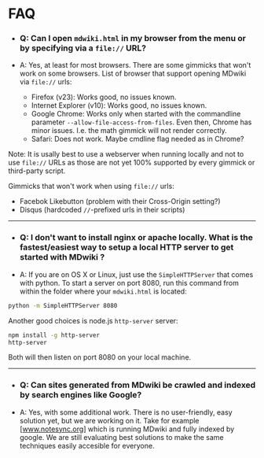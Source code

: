 FAQ
====

  * ### Q: Can I open `mdwiki.html` in my browser from the menu or by specifying via a `file://` URL?
  * A: Yes, at least for most browsers. There are some gimmicks that won't work on some browsers. List of browser that support opening MDwiki via `file://` urls:

    * Firefox (v23): Works good, no issues known.
    * Internet Explorer (v10): Works good, no issues known.
    * Google Chrome: Works only when started with the commandline parameter `--allow-file-access-from-files`. Even then, Chrome has minor issues. I.e. the math gimmick will not render correctly.
    * Safari: Does not work. Maybe cmdline flag needed as in Chrome?

Note: It is usally best to use a webserver when running locally and not to use `file://` URLs as those are not yet 100% supported by every gimmick or third-party script.

Gimmicks that won't work when using `file://` urls:

  * Facebok Likebutton (problem with their Cross-Origin setting?)
  * Disqus (hardcoded `//`-prefixed urls in their scripts)

- - - - - - - - -

  * ### Q: I don't want to install nginx or apache locally. What is the fastest/easiest way to setup a local HTTP server to get started with MDwiki ?
  * A: If you are on OS X or Linux, just use the `SimpleHTTPServer` that comes with python. To start a server on port 8080, run this command from within the folder where your `mdwiki.html` is located:

  ```bash
  python -m SimpleHTTPServer 8080
  ```
  Another good choices is node.js `http-server` server:

  ```bash
  npm install -g http-server
  http-server
  ```

  Both will then listen on port 8080 on your local machine.

- - - - - - - - -

  * ### Q: Can sites generated from MDwiki be crawled and indexed by search engines like Google?
  *  A: Yes, with some additional work. There is no user-friendly, easy solution yet, but we are working on it. Take for example [www.notesync.org] which is running MDwiki and fully indexed by google. We are still evaluating best solutions to make the same techniques easily accesible for everyone.

  [issues]: https://github.com/ganskef/mdwiki/issues
  [www.notesync.org]: https://www.notesync.org/
